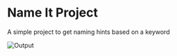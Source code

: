 # Name It Project

<p>
    A simple project to get naming hints based on a keyword
    <br>
</p>

![Output](https://media.giphy.com/media/Zugak3mCrQCvbFrpHa/giphy.gif)
